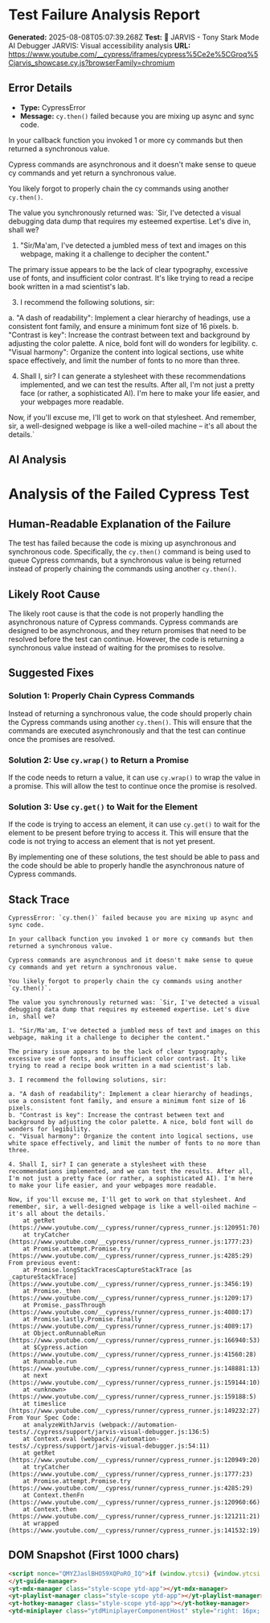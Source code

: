 
# Test Failure Analysis Report

**Generated:** 2025-08-08T05:07:39.268Z
**Test:** 🤖 JARVIS - Tony Stark Mode AI Debugger JARVIS: Visual accessibility analysis
**URL:** https://www.youtube.com/__cypress/iframes/cypress%5Ce2e%5CGroq%5Cjarvis_showcase.cy.js?browserFamily=chromium

## Error Details
- **Type:** CypressError
- **Message:** `cy.then()` failed because you are mixing up async and sync code.

In your callback function you invoked 1 or more cy commands but then returned a synchronous value.

Cypress commands are asynchronous and it doesn't make sense to queue cy commands and yet return a synchronous value.

You likely forgot to properly chain the cy commands using another `cy.then()`.

The value you synchronously returned was: `Sir, I've detected a visual debugging data dump that requires my esteemed expertise. Let's dive in, shall we?

1. "Sir/Ma'am, I've detected a jumbled mess of text and images on this webpage, making it a challenge to decipher the content."

The primary issue appears to be the lack of clear typography, excessive use of fonts, and insufficient color contrast. It's like trying to read a recipe book written in a mad scientist's lab.

3. I recommend the following solutions, sir:

a. "A dash of readability": Implement a clear hierarchy of headings, use a consistent font family, and ensure a minimum font size of 16 pixels.
b. "Contrast is key": Increase the contrast between text and background by adjusting the color palette. A nice, bold font will do wonders for legibility.
c. "Visual harmony": Organize the content into logical sections, use white space effectively, and limit the number of fonts to no more than three.

4. Shall I, sir? I can generate a stylesheet with these recommendations implemented, and we can test the results. After all, I'm not just a pretty face (or rather, a sophisticated AI). I'm here to make your life easier, and your webpages more readable.

Now, if you'll excuse me, I'll get to work on that stylesheet. And remember, sir, a well-designed webpage is like a well-oiled machine – it's all about the details.`

## AI Analysis
# Analysis of the Failed Cypress Test

## Human-Readable Explanation of the Failure

The test has failed because the code is mixing up asynchronous and synchronous code. Specifically, the `cy.then()` command is being used to queue Cypress commands, but a synchronous value is being returned instead of properly chaining the commands using another `cy.then()`.

## Likely Root Cause

The likely root cause is that the code is not properly handling the asynchronous nature of Cypress commands. Cypress commands are designed to be asynchronous, and they return promises that need to be resolved before the test can continue. However, the code is returning a synchronous value instead of waiting for the promises to resolve.

## Suggested Fixes

### Solution 1: Properly Chain Cypress Commands

Instead of returning a synchronous value, the code should properly chain the Cypress commands using another `cy.then()`. This will ensure that the commands are executed asynchronously and that the test can continue once the promises are resolved.

### Solution 2: Use `cy.wrap()` to Return a Promise

If the code needs to return a value, it can use `cy.wrap()` to wrap the value in a promise. This will allow the test to continue once the promise is resolved.

### Solution 3: Use `cy.get()` to Wait for the Element

If the code is trying to access an element, it can use `cy.get()` to wait for the element to be present before trying to access it. This will ensure that the code is not trying to access an element that is not yet present.

By implementing one of these solutions, the test should be able to pass and the code should be able to properly handle the asynchronous nature of Cypress commands.

## Stack Trace
```
CypressError: `cy.then()` failed because you are mixing up async and sync code.

In your callback function you invoked 1 or more cy commands but then returned a synchronous value.

Cypress commands are asynchronous and it doesn't make sense to queue cy commands and yet return a synchronous value.

You likely forgot to properly chain the cy commands using another `cy.then()`.

The value you synchronously returned was: `Sir, I've detected a visual debugging data dump that requires my esteemed expertise. Let's dive in, shall we?

1. "Sir/Ma'am, I've detected a jumbled mess of text and images on this webpage, making it a challenge to decipher the content."

The primary issue appears to be the lack of clear typography, excessive use of fonts, and insufficient color contrast. It's like trying to read a recipe book written in a mad scientist's lab.

3. I recommend the following solutions, sir:

a. "A dash of readability": Implement a clear hierarchy of headings, use a consistent font family, and ensure a minimum font size of 16 pixels.
b. "Contrast is key": Increase the contrast between text and background by adjusting the color palette. A nice, bold font will do wonders for legibility.
c. "Visual harmony": Organize the content into logical sections, use white space effectively, and limit the number of fonts to no more than three.

4. Shall I, sir? I can generate a stylesheet with these recommendations implemented, and we can test the results. After all, I'm not just a pretty face (or rather, a sophisticated AI). I'm here to make your life easier, and your webpages more readable.

Now, if you'll excuse me, I'll get to work on that stylesheet. And remember, sir, a well-designed webpage is like a well-oiled machine – it's all about the details.`
    at getRet (https://www.youtube.com/__cypress/runner/cypress_runner.js:120951:70)
    at tryCatcher (https://www.youtube.com/__cypress/runner/cypress_runner.js:1777:23)
    at Promise.attempt.Promise.try (https://www.youtube.com/__cypress/runner/cypress_runner.js:4285:29)
From previous event:
    at Promise.longStackTracesCaptureStackTrace [as _captureStackTrace] (https://www.youtube.com/__cypress/runner/cypress_runner.js:3456:19)
    at Promise._then (https://www.youtube.com/__cypress/runner/cypress_runner.js:1209:17)
    at Promise._passThrough (https://www.youtube.com/__cypress/runner/cypress_runner.js:4080:17)
    at Promise.lastly.Promise.finally (https://www.youtube.com/__cypress/runner/cypress_runner.js:4089:17)
    at Object.onRunnableRun (https://www.youtube.com/__cypress/runner/cypress_runner.js:166940:53)
    at $Cypress.action (https://www.youtube.com/__cypress/runner/cypress_runner.js:41560:28)
    at Runnable.run (https://www.youtube.com/__cypress/runner/cypress_runner.js:148881:13)
    at next (https://www.youtube.com/__cypress/runner/cypress_runner.js:159144:10)
    at <unknown> (https://www.youtube.com/__cypress/runner/cypress_runner.js:159188:5)
    at timeslice (https://www.youtube.com/__cypress/runner/cypress_runner.js:149232:27)
From Your Spec Code:
    at analyzeWithJarvis (webpack://automation-tests/./cypress/support/jarvis-visual-debugger.js:136:5)
    at Context.eval (webpack://automation-tests/./cypress/support/jarvis-visual-debugger.js:54:11)
    at getRet (https://www.youtube.com/__cypress/runner/cypress_runner.js:120949:20)
    at tryCatcher (https://www.youtube.com/__cypress/runner/cypress_runner.js:1777:23)
    at Promise.attempt.Promise.try (https://www.youtube.com/__cypress/runner/cypress_runner.js:4285:29)
    at Context.thenFn (https://www.youtube.com/__cypress/runner/cypress_runner.js:120960:66)
    at Context.then (https://www.youtube.com/__cypress/runner/cypress_runner.js:121211:21)
    at wrapped (https://www.youtube.com/__cypress/runner/cypress_runner.js:141532:19)
```

## DOM Snapshot (First 1000 chars)
```html
<script nonce="QMYZJaslBHO59XQPoRO_IQ">if (window.ytcsi) {window.ytcsi.tick('bs', null, '');}</script><script nonce="QMYZJaslBHO59XQPoRO_IQ">ytcfg.set('initialBodyClientWidth', document.body.clientWidth);</script><script nonce="QMYZJaslBHO59XQPoRO_IQ">if (window.ytcsi) {window.ytcsi.tick('ai', null, '');}</script><ytd-app darker-dark-theme="" frosted-glass-exp="" mini-guide-visible=""><!--css-build:shady--><!--css_build_scope:ytd-app--><!--css_build_styles:video.youtube.src.web.polymer.shared.ui.styles.yt_base_styles.yt.base.styles.css.js--><yt-guide-manager id="guide-service" class="style-scope ytd-app">
</yt-guide-manager>
<yt-mdx-manager class="style-scope ytd-app"></yt-mdx-manager>
<yt-playlist-manager class="style-scope ytd-app"></yt-playlist-manager>
<yt-hotkey-manager class="style-scope ytd-app"></yt-hotkey-manager>
<ytd-miniplayer class="ytdMiniplayerComponentHost" style="right: 16px; bottom: 16px; width: 400px; height: 301px;"><div class="ytdMiniplayerComponentContent"><yt-dra...
```
